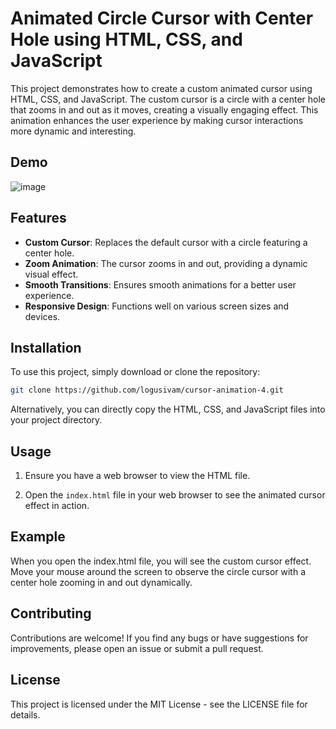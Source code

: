  # Animated Circle Cursor with Center Hole using HTML, CSS, and JavaScript

This project demonstrates how to create a custom animated cursor using HTML, CSS, and JavaScript. The custom cursor is a circle with a center hole that zooms in and out as it moves, creating a visually engaging effect. This animation enhances the user experience by making cursor interactions more dynamic and interesting.

## Demo
![image](https://github.com/user-attachments/assets/89a54e8f-7a9e-4e79-b3bc-acfc7d3168c1)

## Features

- **Custom Cursor**: Replaces the default cursor with a circle featuring a center hole.
- **Zoom Animation**: The cursor zooms in and out, providing a dynamic visual effect.
- **Smooth Transitions**: Ensures smooth animations for a better user experience.
- **Responsive Design**: Functions well on various screen sizes and devices.

## Installation

To use this project, simply download or clone the repository:

```bash
git clone https://github.com/logusivam/cursor-animation-4.git
```

Alternatively, you can directly copy the HTML, CSS, and JavaScript files into your project directory.

## Usage
1. Ensure you have a web browser to view the HTML file.

2. Open the `index.html` file in your web browser to see the animated cursor effect in action.

## Example
When you open the index.html file, you will see the custom cursor effect. Move your mouse around the screen to observe the circle cursor with a center hole zooming in and out dynamically.

## Contributing
Contributions are welcome! If you find any bugs or have suggestions for improvements, please open an issue or submit a pull request.

## License
This project is licensed under the MIT License - see the LICENSE file for details.
